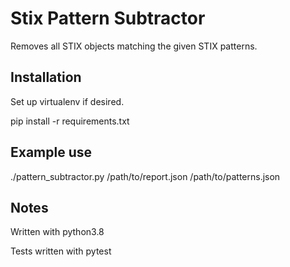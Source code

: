# Stix Pattern Subtractor
Removes all STIX objects matching the given STIX patterns.

## Installation
Set up virtualenv if desired.

pip install -r requirements.txt

## Example use
./pattern_subtractor.py /path/to/report.json /path/to/patterns.json

## Notes
Written with python3.8

Tests written with pytest